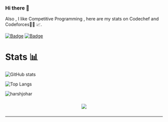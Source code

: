 ### Hi there 👋

Also , I like Competitive Programming , here are my stats on Codechef and Codeforces👨‍💻 📈.  
 
 <a href="https://www.codechef.com/users/ashutosh3119"> ![Badge](https://cp-logo.vercel.app/codechef/harsh_johar)</a>  <a href="https://codeforces.com/profile/harsh_johar"> ![Badge](https://cp-logo.vercel.app/codeforces/harshjohar)  </a>


<h1> Stats 📊 </h1>

![GitHub stats](https://github-readme-stats.vercel.app/api?username=harshjohar&show_icons=true&theme=tokyonight&count_private=true)


![Top Langs](https://github-readme-stats.vercel.app/api/top-langs/?username=harshjohar&theme=tokyonight&langs_count=5&hide=html&layout=compact)

<img align="center" src="https://activity-graph.herokuapp.com/graph?username=harshjohar&theme=react-dark" alt="harshjohar" />

<p align="center" style="padding: 10px;"> <img src="https://visitor-badge.laobi.icu/badge?page_id=harshjohar.harshjohar"></p>

<hr>

<!-- <h1><i>Languages and tools</i></h1>
<img src="https://www.vectorlogo.zone/logos/firebase/firebase-icon.svg" alt="firebase">
<img src="https://www.vectorlogo.zone/logos/reactjs/reactjs-icon.svg" alt="react"> -->
